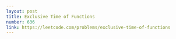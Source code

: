 ```yaml
---
layout: post
title: Exclusive Time of Functions
number: 636
link: https://leetcode.com/problems/exclusive-time-of-functions
---
```

